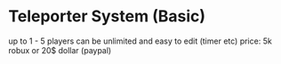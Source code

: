 # Teleporter System (Basic)

up to 1 - 5 players can be unlimited and easy to edit (timer etc)
price: 5k robux or 20$ dollar (paypal)
